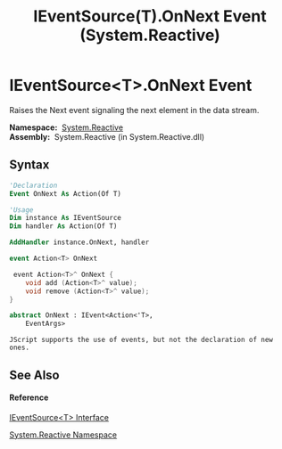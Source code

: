 ﻿---
title: IEventSource(T).OnNext Event (System.Reactive)
TOCTitle: OnNext Event
ms:assetid: E:System.Reactive.IEventSource`1.OnNext
ms:mtpsurl: https://msdn.microsoft.com/en-us/library/Hh229511(v=VS.103)
ms:contentKeyID: 36068927
ms.date: 06/28/2011
mtps_version: v=VS.103
f1_keywords:
- System.Reactive.IEventSource`1.OnNext
dev_langs:
- CSharp
- JScript
- VB
- FSharp
- c++
---

# IEventSource\<T\>.OnNext Event

Raises the Next event signaling the next element in the data stream.

**Namespace:**  [System.Reactive](hh229356\(v=vs.103\).md)  
**Assembly:**  System.Reactive (in System.Reactive.dll)

## Syntax

``` vb
'Declaration
Event OnNext As Action(Of T)
```

``` vb
'Usage
Dim instance As IEventSource
Dim handler As Action(Of T)

AddHandler instance.OnNext, handler
```

``` csharp
event Action<T> OnNext
```

``` c++
 event Action<T>^ OnNext {
    void add (Action<T>^ value);
    void remove (Action<T>^ value);
}
```

``` fsharp
abstract OnNext : IEvent<Action<'T>,
    EventArgs>
```

``` jscript
JScript supports the use of events, but not the declaration of new ones.
```

## See Also

#### Reference

[IEventSource\<T\> Interface](hh229309\(v=vs.103\).md)

[System.Reactive Namespace](hh229356\(v=vs.103\).md)

